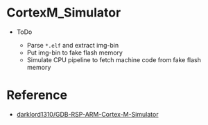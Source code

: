 # CortexM_Simulator

+ ToDo

    - Parse `*.elf` and extract img-bin
    - Put img-bin to fake flash memory
    - Simulate CPU pipeline to fetch machine code from fake flash memory

# Reference

+ [darklord1310/GDB-RSP-ARM-Cortex-M-Simulator](https://github.com/darklord1310/GDB-RSP-ARM-Cortex-M-Simulator)

